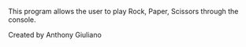 This program allows the user to play Rock, Paper, Scissors
through the console.

Created by Anthony Giuliano